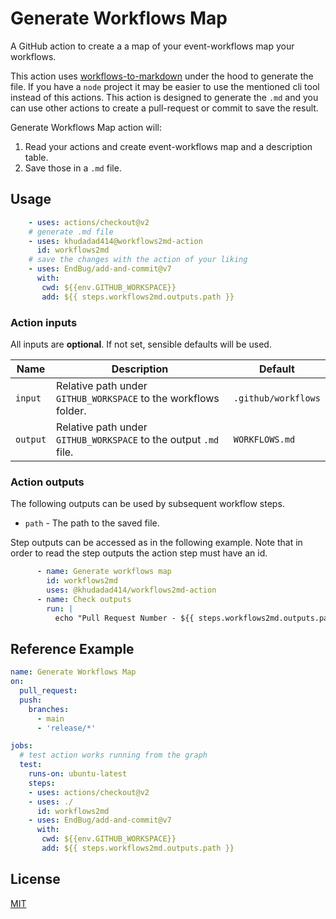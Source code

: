 # Generate Workflows Map

A GitHub action to create a a map of your event-workflows map your workflows.

This action uses [workflows-to-markdown](https://github.com/khudaDad414/workflows-to-markdown) under the hood to generate the file.
If you have a `node` project it may be easier to use the mentioned cli tool instead of this actions.
This action is designed to generate the `.md` and you can use other actions to create a pull-request or commit to save the result.

Generate Workflows Map action will:

1. Read your actions and create event-workflows map and a description table.
2. Save those in a `.md` file.


## Usage

```yml
    - uses: actions/checkout@v2 
    # generate .md file
    - uses: khudadad414@workflows2md-action
      id: workflows2md
    # save the changes with the action of your liking
    - uses: EndBug/add-and-commit@v7
      with:
       cwd: ${{env.GITHUB_WORKSPACE}}
       add: ${{ steps.workflows2md.outputs.path }}
```

### Action inputs

All inputs are **optional**. If not set, sensible defaults will be used.


| Name | Description | Default |
| --- | --- | --- |
| `input` | Relative path under `GITHUB_WORKSPACE` to the workflows folder. | `.github/workflows` |
| `output` | Relative path under `GITHUB_WORKSPACE` to the output `.md` file. | `WORKFLOWS.md` |

### Action outputs

The following outputs can be used by subsequent workflow steps.

- `path` - The path to the saved file.

Step outputs can be accessed as in the following example.
Note that in order to read the step outputs the action step must have an id.

```yml
      - name: Generate workflows map
        id: workflows2md
        uses: @khudadad414/workflows2md-action
      - name: Check outputs
        run: |
          echo "Pull Request Number - ${{ steps.workflows2md.outputs.path }}"
```


## Reference Example

```yml
name: Generate Workflows Map
on:
  pull_request:
  push:
    branches:
      - main
      - 'release/*'

jobs:
  # test action works running from the graph
  test:
    runs-on: ubuntu-latest
    steps:
    - uses: actions/checkout@v2 
    - uses: ./
      id: workflows2md
    - uses: EndBug/add-and-commit@v7
      with:
       cwd: ${{env.GITHUB_WORKSPACE}}
       add: ${{ steps.workflows2md.outputs.path }}
```
## License

[MIT](LICENSE)
